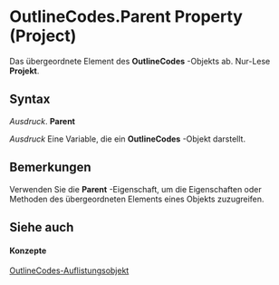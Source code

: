 
# OutlineCodes.Parent Property (Project)

Das übergeordnete Element des  **OutlineCodes** -Objekts ab. Nur-Lese **Projekt**.


## Syntax

 _Ausdruck_. **Parent**

 _Ausdruck_ Eine Variable, die ein **OutlineCodes** -Objekt darstellt.


## Bemerkungen

Verwenden Sie die  **Parent** -Eigenschaft, um die Eigenschaften oder Methoden des übergeordneten Elements eines Objekts zuzugreifen.


## Siehe auch


#### Konzepte


[OutlineCodes-Auflistungsobjekt](a2e6d0c7-0741-91c6-61aa-f4bcc299e66f.md)